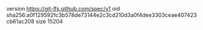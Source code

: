 version https://git-lfs.github.com/spec/v1
oid sha256:a0f129592fc3b578de73144e2c3cd210d3a0f4dee3303ceae407423cb61ac208
size 15204
